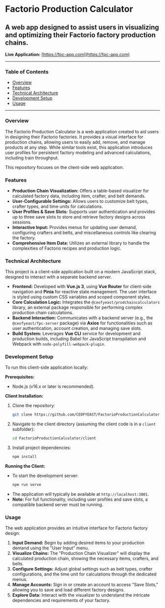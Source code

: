 # Factorio Production Calculator

## A web app designed to assist users in visualizing and optimizing their Factorio factory production chains.

**Live Application:** [https://fpc-app.com](https://fpc-app.com)

---

### Table of Contents

*   [Overview](#overview)
*   [Features](#features)
*   [Technical Architecture](#technical-architecture)
*   [Development Setup](#development-setup)
*   [Usage](#usage)

---

### Overview

The Factorio Production Calculator is a web application created to aid users in designing their Factorio factories. It provides a visual interface for production chains, allowing users to easily add, remove, and manage products at any step. While similar tools exist, this application introduces user profiles for persistent factory modeling and advanced calculations, including train throughput.

This repository focuses on the client-side web application.

### Features

*   **Production Chain Visualization:** Offers a table-based visualizer for calculated factory data, including item, crafter, and belt demands.
*   **User-Configurable Settings:** Allows users to customize belt types, crafter types, and time units for calculations.
*   **User Profiles & Save Slots:** Supports user authentication and provides up to three save slots to store and retrieve factory designs across sessions.
*   **Interactive Input:** Provides menus for updating user demand, configuring crafters and belts, and miscellaneous controls like clearing the factory.
*   **Comprehensive Item Data:** Utilizes an external library to handle the complexities of Factorio recipes and production logic.

### Technical Architecture

This project is a client-side application built on a modern JavaScript stack, designed to interact with a separate backend server.

*   **Frontend:** Developed with **Vue.js 3**, using **Vue Router** for client-side navigation and **Pinia** for reactive state management. The user interface is styled using custom CSS variables and scoped component styles.
*   **Core Calculation Logic:** Integrates the `@ceofyeast/prodchaincalculators` library, an external package responsible for performing complex production chain calculations.
*   **Backend Interaction:** Communicates with a backend server (e.g., the `@ceofyeast/fpc-server` package) via **Axios** for functionalities such as user authentication, account creation, and managing save slots.
*   **Build System:** Leverages **Vue CLI** service for development and production builds, including Babel for JavaScript transpilation and Webpack with `node-polyfill-webpack-plugin`.

### Development Setup

To run this client-side application locally:

**Prerequisites:**
*   Node.js (v16.x or later is recommended).

**Client Installation:**
1.  Clone the repository:
    ```bash
    git clone https://github.com/CEOFYEAST/FactorioProductionCalculator.git
    ```
2.  Navigate to the client directory (assuming the client code is in a `client` subfolder):
    ```bash
    cd FactorioProductionCalculator/client
    ```
3.  Install project dependencies:
    ```bash
    npm install
    ```

**Running the Client:**
*   To start the development server:
    ```bash
    npm run serve
    ```
*   The application will typically be available at `http://localhost:3001`.
*   **Note:** For full functionality, including user profiles and save slots, a compatible backend server must be running.

### Usage

The web application provides an intuitive interface for Factorio factory design:

1.  **Input Demand:** Begin by adding desired items to your production demand using the "User Input" menu.
2.  **Visualize Chains:** The "Production Chain Visualizer" will display the calculated production chain, showing the necessary items, crafters, and belts.
3.  **Configure Settings:** Adjust global settings such as belt types, crafter configurations, and the time unit for calculations through the dedicated menus.
4.  **Manage Accounts:** Sign in or create an account to access "Save Slots," allowing you to save and load different factory designs.
5.  **Explore Data:** Interact with the visualizer to understand the intricate dependencies and requirements of your factory.